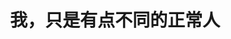 ---
title: 我，只是有点不同的正常人
tags: [ASD, Austim, AS]
color: success
description: 孤独症谱系障碍人士与神经典型人士，都是独特而独立的个体。不论 NT 单方面教育 ASD 适应社会，还是 ASD 群体单方面呼吁 NT 对其包容，对另一方都是一种「压抑本能」、「过度适应」的行为。
external_url: http://mp.weixin.qq.com/s?__biz=MzIyMzgyMjY5NQ==&amp;mid=2247483825&amp;idx=2&amp;sn=ba32d43faf62a8cd732ec45b74df6f96&amp;chksm=e81917b9df6e9eafec0743559259540bbc553175f7ccbc80ca2bc4847cfe38c36339e812df6f&amp;scene=27#wechat_redirect
---